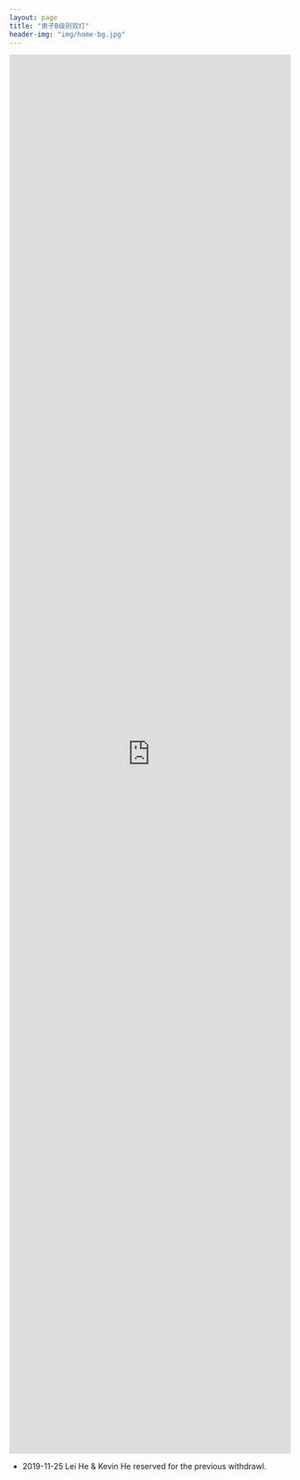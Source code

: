 ```yaml
---
layout: page
title: "男子B级别双打"
header-img: "img/home-bg.jpg"
---
```


<iframe src="https://challonge.com/actc2019_db/module" width="100%" height="2500" frameborder="0" scrolling="auto" allowtransparency="true"></iframe>

* 2019-11-25 Lei He & Kevin He reserved for the previous withdrawl.